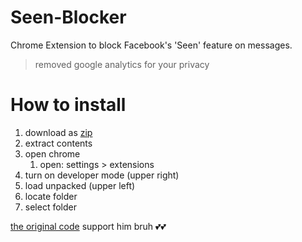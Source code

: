 # Seen-Blocker
Chrome Extension to block Facebook's 'Seen' feature on messages.
> removed google analytics for your privacy

# How to install
1. download as [zip](https://github.com/jumangitjs/Seen-Blocker/archive/master.zip)
2. extract contents
3. open chrome
   1. open: settings > extensions
4. turn on developer mode (upper right)
5. load unpacked (upper left)
6. locate folder
7. select folder

[the original code](https://github.com/MicahNus/Seen-Blocker) support him bruh 💕💕
